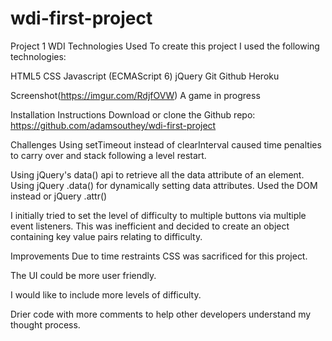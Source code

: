 # wdi-first-project
Project 1 WDI
Technologies Used
To create this project I used the following technologies:

HTML5
CSS
Javascript (ECMAScript 6)
jQuery
Git
Github
Heroku

Screenshot(https://imgur.com/RdjfOVW)
A game in progress

Installation Instructions
Download or clone the Github repo: https://github.com/adamsouthey/wdi-first-project

Challenges
Using setTimeout instead of clearInterval caused time penalties to carry over and stack following a level restart.

Using jQuery's data() api to retrieve all the data attribute of an element. Using jQuery .data() for dynamically setting data attributes. Used the DOM instead or jQuery .attr()

I initially tried to set the level of difficulty to multiple buttons via multiple event listeners. This was inefficient and decided to create an object containing key value pairs relating to difficulty.

Improvements
Due to time restraints CSS was sacrificed for this project.

The UI could be more user friendly.

I would like to include more levels of difficulty.

Drier code with more comments to help other developers understand my thought process.
